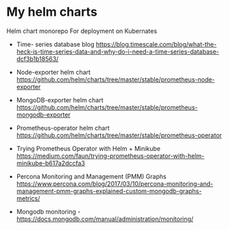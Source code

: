# My helm charts
Helm chart monorepo
For deployment on Kubernates 

* Time- series database blog https://blog.timescale.com/blog/what-the-heck-is-time-series-data-and-why-do-i-need-a-time-series-database-dcf3b1b18563/

* Node-exporter helm chart
https://github.com/helm/charts/tree/master/stable/prometheus-node-exporter
* MongoDB-exporter helm chart
https://github.com/helm/charts/tree/master/stable/prometheus-mongodb-exporter

* Prometheus-operator helm chart
https://github.com/helm/charts/tree/master/stable/prometheus-operator
* Trying Prometheus Operator with Helm + Minikube
https://medium.com/faun/trying-prometheus-operator-with-helm-minikube-b617a2dccfa3
* Percona Monitoring and Management (PMM) Graphs
https://www.percona.com/blog/2017/03/10/percona-monitoring-and-management-pmm-graphs-explained-custom-mongodb-graphs-metrics/
* Mongodb monitoring - https://docs.mongodb.com/manual/administration/monitoring/

